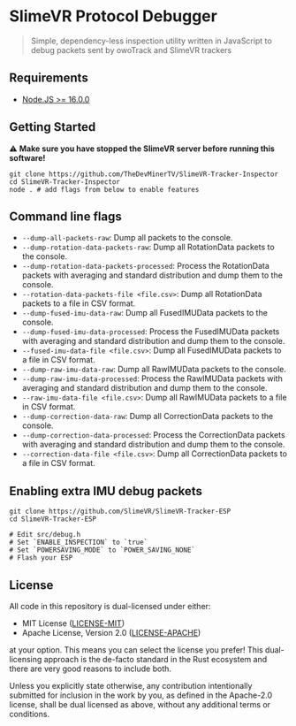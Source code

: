 # SlimeVR Protocol Debugger

> Simple, dependency-less inspection utility written in JavaScript to debug packets sent by owoTrack and SlimeVR trackers

## Requirements

- [Node.JS >= 16.0.0](https://nodejs.org)

## Getting Started

⚠ **Make sure you have stopped the SlimeVR server before running this software!**

```shell
git clone https://github.com/TheDevMinerTV/SlimeVR-Tracker-Inspector
cd SlimeVR-Tracker-Inspector
node . # add flags from below to enable features
```

## Command line flags

- `--dump-all-packets-raw`: Dump all packets to the console.
- `--dump-rotation-data-packets-raw`: Dump all RotationData packets to the console.
- `--dump-rotation-data-packets-processed`: Process the RotationData packets with averaging and standard distribution and dump them to the console.
- `--rotation-data-packets-file <file.csv>`: Dump all RotationData packets to a file in CSV format.
- `--dump-fused-imu-data-raw`: Dump all FusedIMUData packets to the console.
- `--dump-fused-imu-data-processed`: Process the FusedIMUData packets with averaging and standard distribution and dump them to the console.
- `--fused-imu-data-file <file.csv>`: Dump all FusedIMUData packets to a file in CSV format.
- `--dump-raw-imu-data-raw`: Dump all RawIMUData packets to the console.
- `--dump-raw-imu-data-processed`: Process the RawIMUData packets with averaging and standard distribution and dump them to the console.
- `--raw-imu-data-file <file.csv>`: Dump all RawIMUData packets to a file in CSV format.
- `--dump-correction-data-raw`: Dump all CorrectionData packets to the console.
- `--dump-correction-data-processed`: Process the CorrectionData packets with averaging and standard distribution and dump them to the console.
- `--correction-data-file <file.csv>`: Dump all CorrectionData packets to a file in CSV format.

## Enabling extra IMU debug packets

```
git clone https://github.com/SlimeVR/SlimeVR-Tracker-ESP
cd SlimeVR-Tracker-ESP

# Edit src/debug.h
# Set `ENABLE_INSPECTION` to `true`
# Set `POWERSAVING_MODE` to `POWER_SAVING_NONE`
# Flash your ESP
```

## License

All code in this repository is dual-licensed under either:

- MIT License ([LICENSE-MIT](LICENSE-MIT))
- Apache License, Version 2.0 ([LICENSE-APACHE](LICENSE-APACHE))

at your option. This means you can select the license you prefer! This dual-licensing approach is the de-facto standard in the Rust ecosystem and there are very good reasons to include both.

Unless you explicitly state otherwise, any contribution intentionally submitted for inclusion in the work by you, as defined in the Apache-2.0 license, shall be dual licensed as above, without any additional terms or conditions.
